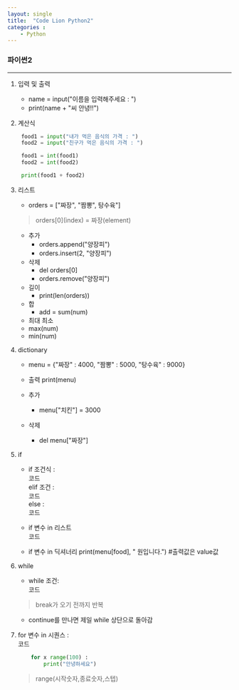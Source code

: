 ```yaml
---
layout: single
title:  "Code Lion Python2"
categories : 
    - Python
---
```

### 파이썬2

---

1. 입력 및 출력
    * name = input("이름을 입력해주세요 : ")
    * print(name + "씨 안녕!!")
2. 계산식
   ```python
    food1 = input("내가 먹은 음식의 가격 : ")
    food2 = input("친구가 먹은 음식의 가격 : ")

    food1 = int(food1)
    food2 = int(food2)

    print(food1 + food2)
   ```  
3. 리스트
   * orders = ["짜장", "짬뽕", 탕수육"]
    > orders&#91;0&#93;(index) = 짜장(element)
        
    * 추가   
        * orders.append("양장피")
        * orders.insert(2, "양장피")
    * 삭제    
        * del orders[0]
        * orders.remove("양장피")   
    * 길이
        * print(len(orders))
    * 합
        * add = sum(num)
    * 최대 최소
    * max(num)
    * min(num) 


4. dictionary
   * menu = {"짜장" : 4000, "짬뽕" : 5000, "탕수육" : 9000}
    
   * 출력 print(menu)
    
   * 추가
     * menu["치킨"] = 3000

   * 삭제
     * del menu["짜장"]

1. if

    * if 조건식 :  
        코드  
    elif 조건 :  
        코드  
    else :  
        코드  

    * if 변수 in 리스트  
        코드  

    * if 변수 in 딕셔너리
        print(menu[food], " 원입니다.") #출력값은 value값  

6. while
    * while 조건:  
        코드
    > break가 오기 전까지 반복

    * continue를 만나면 제일 while 상단으로 돌아감

7. for 변수 in 시퀀스 :  
    코드 
    ``` python
        for x range(100) : 
            print("안녕하세요")
    ```
    > range(시작숫자,종료숫자,스텝)

    